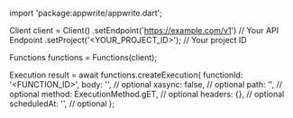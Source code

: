 import 'package:appwrite/appwrite.dart';

Client client = Client()
    .setEndpoint('https://example.com/v1') // Your API Endpoint
    .setProject('<YOUR_PROJECT_ID>'); // Your project ID

Functions functions = Functions(client);

Execution result = await functions.createExecution(
    functionId: '<FUNCTION_ID>',
    body: '<BODY>', // optional
    xasync: false, // optional
    path: '<PATH>', // optional
    method: ExecutionMethod.gET, // optional
    headers: {}, // optional
    scheduledAt: '', // optional
);
